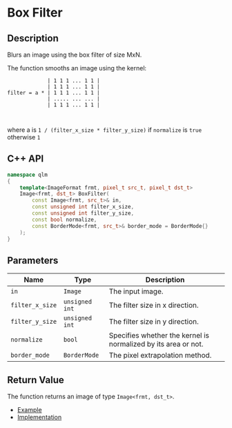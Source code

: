 # Box Filter 

## Description
Blurs an image using the box filter of size MxN.

The function smooths an image using the kernel:
```
             | 1 1 1 ... 1 1 |
             | 1 1 1 ... 1 1 |
filter = a * | 1 1 1 ... 1 1 |
             | ..... ... ... |
             | 1 1 1 ... 1 1 |

 
```
where a is `1 / (filter_x_size * filter_y_size)` if `normalize` is `true` otherwise `1`

## C++ API
```c++
namespace qlm
{
    template<ImageFormat frmt, pixel_t src_t, pixel_t dst_t>
    Image<frmt, dst_t> BoxFilter(
        const Image<frmt, src_t>& in,
        const unsigned int filter_x_size,
        const unsigned int filter_y_size,
        const bool normalize, 
        const BorderMode<frmt, src_t>& border_mode = BorderMode{}
    );
}
```

## Parameters

| Name           | Type           | Description                                                      |
|----------------|----------------|------------------------------------------------------------------|
| `in`           | `Image`        | The input image.                                                 |
| `filter_x_size`| `unsigned int` | The filter size in x direction.                                  |
| `filter_y_size`| `unsigned int` | The filter size in y direction.                                  |
| `normalize`    | `bool`         | Specifies whether the kernel is normalized by its area or not.   |
| `border_mode`  | `BorderMode` | The pixel extrapolation method.                                    |


## Return Value
The function returns an image of type `Image<frmt, dst_t>`.

* [Example](../../../Examples/Filters/BoxFilter)
* [Implementation](../../../../code/BoxFilter.cpp)
